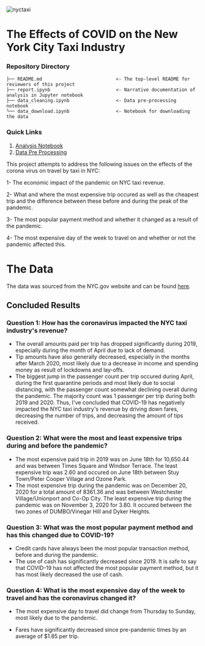 ![nyctaxi](https://user-images.githubusercontent.com/71333855/146815346-8096cfaf-a4bb-482f-ba34-f49b33d72aaa.jpeg)

# The Effects of COVID on the New York City Taxi Industry

### Repository Directory

```
├── README.md                           <- The top-level README for reviewers of this project
├── report.ipynb                        <- Narrative documentation of analysis in Jupyter notebook
├── data_cleaning.ipynb                 <- Data pre-processing notebook
└── data_download.ipynb                 <- Notebook for downloading the data
```

### Quick Links
1. [Analysis Notebook](/report_notebook.ipynb/)
2. [Data Pre Processing](/data_cleaning.ipynb/)


This project attempts to address the following issues on the effects of the corona virus on travel by taxi in NYC:

1- The economic impact of the pandemic on NYC taxi revenue.

2- What and where the most expensive trip occured as well as the cheapest trip and the difference between these before and during the peak of the pandemic.

3- The most popular payment method and whether it changed as a result of the pandemic.

4- The most expensive day of the week to travel on and whether or not the pandemic affected this.

# The Data
The data was sourced from the NYC.gov website and can be found [here](https://www1.nyc.gov/site/tlc/about/tlc-trip-record-data.page).

## Concluded Results

### Question 1: How has the coronavirus impacted the NYC taxi industry's revenue?
* The overall amounts paid per trip has dropped significantly during 2019, especially during the month of April due to lack of demand.
* Tip amounts have also generally decreased, especially in the months after March 2020, most likely due to a decrease in income and spending money as result of lockdowns and lay-offs.
* The biggest jump in the passenger count per trip occured during April, during the first quarantine periods and most likely due to social distancing, with the passenger count somewhat declining overall during the pandemic. The majority count was 1 passenger per trip during both 2019 and 2020.
Thus, I've concluded that COVID-19 has negatively impacted the NYC taxi industry's revenue by driving down fares, decreasing the number of trips, and decreasing the amount of tips received.

### Question 2: What were the most and least expensive trips during and before the pandemic?
* The most expensive paid trip in 2019 was on June 18th for 10,650.44 and was between Times Square and Windsor Terrace. The least expensive trip was 2.60 and occured on June 18th between Stuy Town/Peter Cooper Village and Ozone Park.
* The most expensive trip during the pandemic was on December 20, 2020 for a total amount of 8361.36 and was between Westchester Village/Unionport and Co-Op City. The least expensive trip during the pandemic was on November 3, 2020 for 3.80. It occured between the two zones of DUMBO/Vinegar Hill and Dyker Heights.

### Question 3: What was the most popular payment method and has this changed due to COVID-19?
* Credit cards have always been the most popular transaction method, before and during the pandemic.
* The use of cash has significantly decreased since 2019. It is safe to say that COVID-19 has not affected the most popular payment method, but it has most likely decreased the use of cash.

### Question 4: What is the most expensive day of the week to travel and has the coronavirus changed it?
* The most expensive day to travel did change from Thursday to Sunday, most likely due to the pandemic.

* Fares have significantly decreased since pre-pandemic times by an average of $1.85 per trip.
